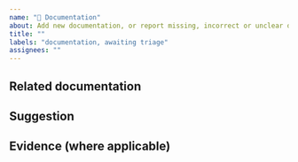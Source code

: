 ```yaml
---
name: "📖 Documentation"
about: Add new documentation, or report missing, incorrect or unclear documentation
title: ""
labels: "documentation, awaiting triage"
assignees: ""
---
```


<!--
    Welcome!
    Thanks for taking the time to fill out the details below for documentation.
    
    Please fill in as much of the template below as you’re able to. If you're unsure whether the issue already exists or how to fill in the template, open an issue anyway. Our team will help you to complete the rest.

    Your issue might already exist. If so, add a comment to the existing issue instead of creating a new one. You can find existing issues here: https://github.com/nhsuk/nhsapp-frontend/issues

    We also welcome pull requests from users, if you feel comfortable doing so.
-->

## Related documentation

<!-- Does this issue refer to a gap or mistake in some existing documentation? Provide a link if possible. -->

## Suggestion

<!-- How could this documentation be improved? -->

## Evidence (where applicable)

<!-- Please provide any relevant user research or evidence to support this change. -->